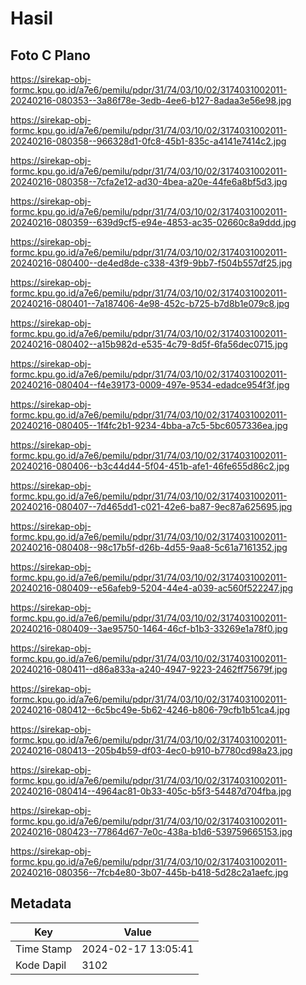 # Hasil

## Foto C Plano

https://sirekap-obj-formc.kpu.go.id/a7e6/pemilu/pdpr/31/74/03/10/02/3174031002011-20240216-080353--3a86f78e-3edb-4ee6-b127-8adaa3e56e98.jpg

https://sirekap-obj-formc.kpu.go.id/a7e6/pemilu/pdpr/31/74/03/10/02/3174031002011-20240216-080358--966328d1-0fc8-45b1-835c-a4141e7414c2.jpg

https://sirekap-obj-formc.kpu.go.id/a7e6/pemilu/pdpr/31/74/03/10/02/3174031002011-20240216-080358--7cfa2e12-ad30-4bea-a20e-44fe6a8bf5d3.jpg

https://sirekap-obj-formc.kpu.go.id/a7e6/pemilu/pdpr/31/74/03/10/02/3174031002011-20240216-080359--639d9cf5-e94e-4853-ac35-02660c8a9ddd.jpg

https://sirekap-obj-formc.kpu.go.id/a7e6/pemilu/pdpr/31/74/03/10/02/3174031002011-20240216-080400--de4ed8de-c338-43f9-9bb7-f504b557df25.jpg

https://sirekap-obj-formc.kpu.go.id/a7e6/pemilu/pdpr/31/74/03/10/02/3174031002011-20240216-080401--7a187406-4e98-452c-b725-b7d8b1e079c8.jpg

https://sirekap-obj-formc.kpu.go.id/a7e6/pemilu/pdpr/31/74/03/10/02/3174031002011-20240216-080402--a15b982d-e535-4c79-8d5f-6fa56dec0715.jpg

https://sirekap-obj-formc.kpu.go.id/a7e6/pemilu/pdpr/31/74/03/10/02/3174031002011-20240216-080404--f4e39173-0009-497e-9534-edadce954f3f.jpg

https://sirekap-obj-formc.kpu.go.id/a7e6/pemilu/pdpr/31/74/03/10/02/3174031002011-20240216-080405--1f4fc2b1-9234-4bba-a7c5-5bc6057336ea.jpg

https://sirekap-obj-formc.kpu.go.id/a7e6/pemilu/pdpr/31/74/03/10/02/3174031002011-20240216-080406--b3c44d44-5f04-451b-afe1-46fe655d86c2.jpg

https://sirekap-obj-formc.kpu.go.id/a7e6/pemilu/pdpr/31/74/03/10/02/3174031002011-20240216-080407--7d465dd1-c021-42e6-ba87-9ec87a625695.jpg

https://sirekap-obj-formc.kpu.go.id/a7e6/pemilu/pdpr/31/74/03/10/02/3174031002011-20240216-080408--98c17b5f-d26b-4d55-9aa8-5c61a7161352.jpg

https://sirekap-obj-formc.kpu.go.id/a7e6/pemilu/pdpr/31/74/03/10/02/3174031002011-20240216-080409--e56afeb9-5204-44e4-a039-ac560f522247.jpg

https://sirekap-obj-formc.kpu.go.id/a7e6/pemilu/pdpr/31/74/03/10/02/3174031002011-20240216-080409--3ae95750-1464-46cf-b1b3-33269e1a78f0.jpg

https://sirekap-obj-formc.kpu.go.id/a7e6/pemilu/pdpr/31/74/03/10/02/3174031002011-20240216-080411--d86a833a-a240-4947-9223-2462ff75679f.jpg

https://sirekap-obj-formc.kpu.go.id/a7e6/pemilu/pdpr/31/74/03/10/02/3174031002011-20240216-080412--6c5bc49e-5b62-4246-b806-79cfb1b51ca4.jpg

https://sirekap-obj-formc.kpu.go.id/a7e6/pemilu/pdpr/31/74/03/10/02/3174031002011-20240216-080413--205b4b59-df03-4ec0-b910-b7780cd98a23.jpg

https://sirekap-obj-formc.kpu.go.id/a7e6/pemilu/pdpr/31/74/03/10/02/3174031002011-20240216-080414--4964ac81-0b33-405c-b5f3-54487d704fba.jpg

https://sirekap-obj-formc.kpu.go.id/a7e6/pemilu/pdpr/31/74/03/10/02/3174031002011-20240216-080423--77864d67-7e0c-438a-b1d6-539759665153.jpg

https://sirekap-obj-formc.kpu.go.id/a7e6/pemilu/pdpr/31/74/03/10/02/3174031002011-20240216-080356--7fcb4e80-3b07-445b-b418-5d28c2a1aefc.jpg


## Metadata

| Key        | Value               |
| ---------- | ------------------- |
| Time Stamp | 2024-02-17 13:05:41 |
| Kode Dapil | 3102                |




